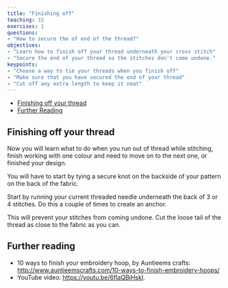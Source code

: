 ```yaml
---
title: "Finishing off"
teaching: 15
exercises: 1
questions:
- "How to secure the of end of the thread?"
objectives:
- "Learn how to finish off your thread underneath your cross stitch"
- "Secure the end of your thread so the stitches don't come undone."
keypoints:
- "Choose a way to tie your threads when you finish off"
- "Make sure that you have secured the end of your thread"
- "Cut off any extra length to keep it neat"
---
```


- [Finishing off your thread](#finishing-off-your-thread)
- [Further Reading](#further-reading)

## Finishing off your thread

Now you will learn what to do when you run out of thread while stitching, finish working with one colour and need to move on to the next one, or finished your design.

You will have to start by tying a secure knot on the backside of your pattern on the back of the fabric.

Start by running your current threaded needle underneath the back of 3 or 4 stitches.
Do this a couple of times to create an anchor.

This will prevent your stitches from coming undone.
Cut the loose tail of the thread as close to the fabric as you can.

## Further reading

- 10 ways to finish your embroidery hoop, by Auntieems crafts: http://www.auntieemscrafts.com/10-ways-to-finish-embroidery-hoops/
- YouTube video: https://youtu.be/6fIaQBjHskI.
